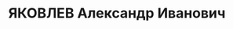 ---
title: ЯКОВЛЕВ Александр Иванович
description: "Род. в 1900, Украина, г. Белошичи, еврей, обр.: неполное среднее, член\
  \ ВКП(б). Проживал: Саратов, ул. Сакко и Ванцетти, д. 44. Уполномоченный КПК при\
  \ ЦК ВКП(б) по Саратовской обл. \n  Арестован 20.07.1937. Обв. в участии в к.-р.\
  \ террористической организации. Приговор: ВК ВС СССР, 27.11.1937 – ВМН. Расстрелян\
  \ 27.11.1937, г.Москва. \n  Реабилитирован ВК ВС СССР 25.04.1956"
---